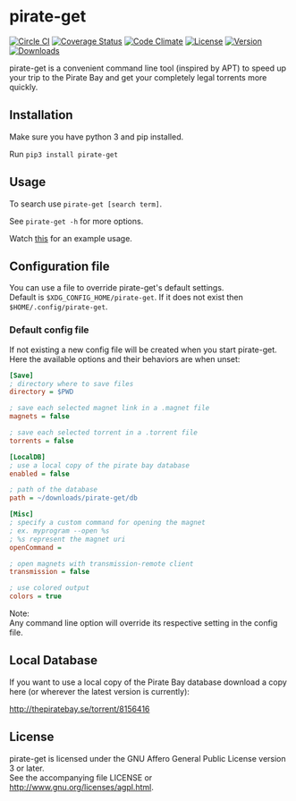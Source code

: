 # pirate-get
[![Circle CI](https://img.shields.io/circleci/project/vikstrous/pirate-get/master.svg)](https://circleci.com/gh/vikstrous/pirate-get/tree/master) [![Coverage Status](https://img.shields.io/coveralls/vikstrous/pirate-get/master.svg)](https://coveralls.io/github/vikstrous/pirate-get?branch=master) [![Code Climate](https://img.shields.io/codeclimate/github/vikstrous/pirate-get.svg)](https://codeclimate.com/github/vikstrous/pirate-get) [![License](https://img.shields.io/github/license/vikstrous/pirate-get.svg)](https://raw.githubusercontent.com/vikstrous/pirate-get/master/LICENSE) [![Version](https://img.shields.io/pypi/v/pirate-get.svg)](https://pypi.python.org/pypi/pirate-get/0.2.7) [![Downloads](https://img.shields.io/pypi/dm/pirate-get.svg)](https://pypi.python.org/pypi/pirate-get/0.2.7)

pirate-get is a convenient command line tool (inspired by APT) to speed up your trip to the Pirate Bay and get your completely legal torrents more quickly.

## Installation
Make sure you have python 3 and pip installed.

Run `pip3 install pirate-get`

## Usage

To search use `pirate-get [search term]`.

See `pirate-get -h` for more options.

Watch [this](http://showterm.io/d6f7a0c2a5de1da9ea317) for an example usage.


## Configuration file
You can use a file to override pirate-get's default settings.  
Default is `$XDG_CONFIG_HOME/pirate-get`.
If it does not exist then `$HOME/.config/pirate-get`.

### Default config file
If not existing a new config file will be created when you start
pirate-get. Here the available options and their behaviors are when unset:

```INI
[Save]
; directory where to save files
directory = $PWD

; save each selected magnet link in a .magnet file
magnets = false

; save each selected torrent in a .torrent file
torrents = false                     

[LocalDB]
; use a local copy of the pirate bay database
enabled = false                 

; path of the database     
path = ~/downloads/pirate-get/db

[Misc]
; specify a custom command for opening the magnet
; ex. myprogram --open %s
; %s represent the magnet uri
openCommand = 

; open magnets with transmission-remote client
transmission = false

; use colored output
colors = true
```

Note:  
Any command line option will override its respective setting in the config file.  


## Local Database
If you want to use a local copy of the Pirate Bay database download a copy here (or wherever the latest version is currently):

http://thepiratebay.se/torrent/8156416

## License
pirate-get is licensed under the GNU Affero General Public License version 3 or later.  
See the accompanying file LICENSE or http://www.gnu.org/licenses/agpl.html.
